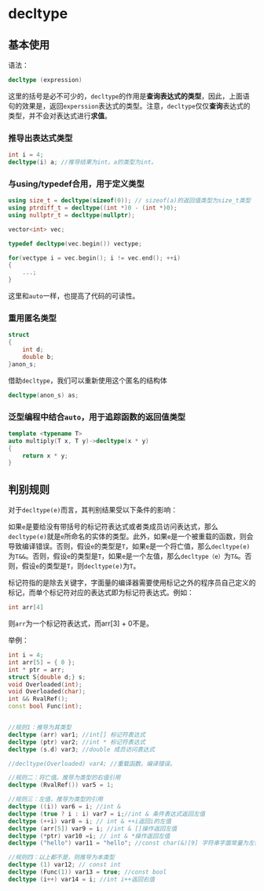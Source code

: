 # decltype

## 基本使用

语法：

```c++
decltype (expression)
```

这里的括号是必不可少的，`decltype`的作用是**查询表达式的类型**，因此，上面语句的效果是，返回`experssion`表达式的类型。注意，`decltype`仅仅**查询**表达式的类型，并不会对表达式进行**求值**。

### 推导出表达式类型

```c++
int i = 4;
decltype(i) a; //推导结果为int。a的类型为int。
```



### 与using/typedef合用，用于定义类型

```c++
using size_t = decltype(sizeof(0)); // sizeof(a)的返回值类型为size_t类型
using ptrdiff_t = decltype((int *)0 - (int *)0);
using nullptr_t = decltype(nullptr);

vector<int> vec;

typedef decltype(vec.begin()) vectype;

for(vectype i = vec.begin(); i != vec.end(); ++i)
{
    ...;
}
```

这里和`auto`一样，也提高了代码的可读性。

### 重用匿名类型

```c++
struct 
{
    int d;
    double b;
}anon_s;
```

借助`decltype`，我们可以重新使用这个匿名的结构体

```c++
decltype(anon_s) as;
```

### 泛型编程中结合`auto`，用于追踪函数的返回值类型

```c++
template <typename T>
auto multiply(T x, T y)->decltype(x * y)
{
    return x * y;
}
```



## 判别规则

对于`decltype(e)`而言，其判别结果受以下条件的影响：

如果`e`是要给没有带括号的标记符表达式或者类成员访问表达式，那么`decltype(e)`就是`e`所命名的实体的类型。此外，如果`e`是一个被重载的函数，则会导致编译错误。否则，假设`e`的类型是`T`，如果`e`是一个将亡值，那么`decltype(e)`为`T&&`。否则，假设`e`的类型是`T`，如果`e`是一个左值，那么`decltype（e）`为`T&`。否则，假设`e`的类型是`T`，则`decltype(e)`为`T`。

标记符指的是除去关键字，字面量的编译器需要使用标记之外的程序员自己定义的标记，而单个标记符对应的表达式即为标记符表达式。例如：

```c++
int arr[4]
```

则`arr`为一个标记符表达式，而arr[3] + 0不是。

举例：

```c++
int i = 4;
int arr[5] = { 0 };
int * ptr = arr;
struct S{double d;} s;
void Overloaded(int);
void Overloaded(char);
int && RvalRef();
const bool Func(int);


//规则1：推导为其类型
decltype (arr) var1; //int[] 标记符表达式
decltype (ptr) var2; //int * 标记符表达式
decltype (s.d) var3; //double 成员访问表达式

//decltype(Overloaded) var4; //重载函数。编译错误。

//规则二：将亡值。推导为类型的右值引用
decltype (RvalRef()) var5 = 1;

//规则三：左值，推导为类型的引用
decltype ((i)) var6 = i; //int &
decltype (true ? i : i) var7 = i;//int & 条件表达式返回左值
decltype (++i) var8 = i; // int & ++i返回i的左值
decltype (arr[5]) var9 = i; //int & []操作返回左值
decltype (*ptr) var10 =i; // int & *操作返回左值
decltype ("hello") var11 = "hello"; //const char(&)[9] 字符串字面常量为左值，且为const左值。

//规则四：以上都不是，则推导为本类型
decltype (1) var12; // const int 
decltype (Func(1)) var13 = true; //const bool
decltype (i++) var14 = i; //int i++返回右值
```

